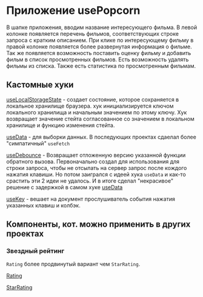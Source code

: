 # Приложение usePopcorn

В шапке приложения, вводим название интересующего фильма. В левой колонке появляется перечень фильмов, соответствующих строке запроса c кратким описанием. При клике по интересующему фильму в правой колонке появляется более развернутая информация о фильме. Так же появляется возможность поставить оценку фильму и добавить фильм в список просмотренных фильмов. Есть возможность удалять фильмы из списка. Также есть статистика по просмотренным фильмам.

## Кастомные хуки

[useLocalStorageState](./src/hooks/useLocalStorageState.ts) - создает состояние, которое сохраняется в локальное хранилище браузера. хук инициализируется ключом локального хранилища и начальным значением по этому ключу. Хук возвращает значение стейта согласованное со значением в локальном хранилище и функцию изменения стейта.

[useData](src/hooks/useData.ts) - для выборки данных. В последующих проектах сдаелал более "симпатичный" `useFetch`

[useDebounce](src/hooks/useDebounce.ts) - Возвращает отложенную версию указанной функции обратного вызова. Первоначально создал для использования для строки запроса, чтобы не отсылать на сервер запрос после кождого нажатия клавиши. Но потом заигрался с идеей хука `useData` и как-то срастить эти 2 идеи не удалось. И в итоге сделал "некрасивое" решение с задержкой в самом хуке [useData](src/hooks/useData.ts)

[useKey](src/hooks/useKey.ts) - вешает на документ прослушиватель события нажатия указанных клавиш и колбэк.

## Компоненты, кот. можно применить в других проектах

### Звездный рейтинг

`Rating` более продвинутый вариант чем `StarRating`.

[Rating](src/components/Rating/Rating.tsx)

[StarRating](src/components/StarRating/StarRating.tsx)

